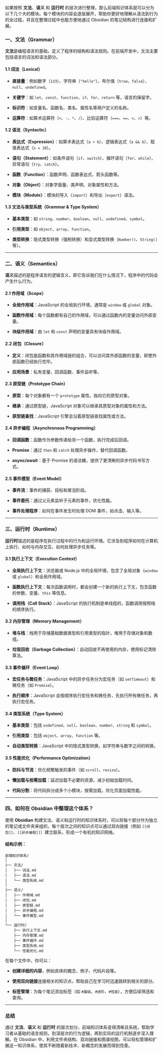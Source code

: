 如果按照 **文法**、**语义** 和 **运行时** 的层次进行整理，那么前端知识体系就可以分为以下几个大的模块。每个模块的内容会逐层展开，帮助你更好地理解从语法到行为的全过程，并且在整理过程中也能方便地通过 Obsidian 的笔记结构进行连接和扩展。

### 一、文法（Grammar）

**文法**是编程语言的基础，定义了程序的结构和语法规则。在前端开发中，文法主要包括语言的词法和语法部分。

#### 1.1 **词法（Lexical）**

- **直接量**：例如数字（`123`）、字符串（`"hello"`）、布尔值（`true`、`false`）、`null`、`undefined`。
    
- **关键字**：如 `let`、`const`、`function`、`if`、`for`、`return` 等，语言的保留字。
    
- **标识符**：如变量名、函数名、类名、属性名等用户定义的名称。
    
- **运算符**：如算术运算符（`+`、`-`、`*`、`/`）、比较运算符（`===`、`==`、`<`、`>`）等。
    

#### 1.2 **语法（Syntactic）**

- **表达式（Expression）**：如算术表达式（`a + b`）、逻辑表达式（`a && b`）、赋值表达式（`x = 10`）。
    
- **语句（Statement）**：如条件语句（`if`、`switch`）、循环语句（`for`、`while`）、异常语句（`try`、`catch`）。
    
- **函数（Function）**：函数声明、函数表达式、箭头函数等。
    
- **对象（Object）**：对象字面量、类声明、对象属性和方法。
    
- **模块（Module）**：模块的导入（`import`）和导出（`export`）语法。
    

#### 1.3 **文法与类型系统（Grammar & Type System）**

- **基本类型**：如 `string`、`number`、`boolean`、`null`、`undefined`、`symbol`。
    
- **引用类型**：如 `object`、`array`、`function`。
    
- **类型转换**：隐式类型转换（强制转换）和显式类型转换（`Number()`、`String()` 等）。
    

---

### 二、语义（Semantics）

**语义**描述的是程序语言的逻辑含义，即它告诉我们在什么情况下，程序中的代码会产生什么行为。

#### 2.1 **作用域（Scope）**

- **全局作用域**：JavaScript 的全局执行环境，通常是 `window` 或 `global` 对象。
    
- **函数作用域**：每个函数都有自己的作用域，可以通过函数内的变量访问外部变量。
    
- **块级作用域**：由 `let` 和 `const` 声明的变量具有块级作用域。
    

#### 2.2 **闭包（Closure）**

- **定义**：闭包是函数和其作用域链的组合，可以访问其外部函数的变量，即使外部函数已经执行完毕。
    
- **应用场景**：私有变量、回调函数、事件监听等。
    

#### 2.3 **原型链（Prototype Chain）**

- **原型**：每个对象都有一个 `prototype` 属性，指向它的原型对象。
    
- **继承**：通过原型链，JavaScript 对象可以继承其原型对象的属性和方法。
    
- **原型链查找**：JavaScript 引擎会沿着原型链查找属性或方法。
    

#### 2.4 **异步编程（Asynchronous Programming）**

- **回调函数**：函数作为参数传递给另一个函数，执行完成后回调。
    
- **Promise**：通过 `then` 和 `catch` 处理异步操作，替代回调函数。
    
- **async/await**：基于 Promise 的语法糖，提供了更清晰的异步代码书写方式。
    

#### 2.5 **事件模型（Event Model）**

- **事件流**：事件的捕获、目标和冒泡阶段。
    
- **事件委托**：通过父元素监听子元素的事件，优化性能。
    
- **事件处理程序**：如何在事件发生时处理 DOM 事件，如点击、输入等。
    

---

### 三、运行时（Runtime）

**运行时**描述的是程序在执行过程中的行为和运行环境。它涉及到程序如何在计算机上执行、如何与内存交互、如何处理异步任务等。

#### 3.1 **执行上下文（Execution Context）**

- **全局执行上下文**：浏览器或 Node.js 中的全局环境，包含了全局对象（`window` 或 `global`）和全局作用域。
    
- **函数执行上下文**：每次函数调用时，都会创建一个新的执行上下文，包含函数的参数、变量、`this` 等信息。
    
- **调用栈（Call Stack）**：JavaScript 的执行机制是单线程的，函数调用按照栈的顺序执行。
    

#### 3.2 **内存管理（Memory Management）**

- **堆与栈**：栈用于存储基础数据类型和引用类型的指针，堆用于存储对象和数组。
    
- **垃圾回收（Garbage Collection）**：自动回收不再使用的内存，使用标记清除算法。
    

#### 3.3 **事件循环（Event Loop）**

- **宏任务与微任务**：JavaScript 中的异步任务分为宏任务（如 `setTimeout`）和微任务（如 `Promise`）。
    
- **执行顺序**：JavaScript 会按顺序执行宏任务和微任务，先执行所有微任务，再执行宏任务。
    

#### 3.4 **类型系统（Type System）**

- **基本类型**：包括 `undefined`、`null`、`boolean`、`number`、`string` 和 `symbol`。
    
- **引用类型**：包括 `object`、`array`、`function` 等。
    
- **自动类型转换**：JavaScript 中的隐式类型转换，如字符串与数字之间的转换。
    

#### 3.5 **性能优化（Performance Optimization）**

- **防抖与节流**：优化频繁触发的事件（如 `scroll`、`resize`）。
    
- **懒加载与按需加载**：延迟加载不必要的资源，减少初始加载时间。
    
- **代码分割**：将代码拆分成多个小模块，按需加载，优化页面加载性能。
    

---

### 四、如何在 Obsidian 中整理这个体系？

使用 **Obsidian** 构建文法、语义和运行时的知识体系时，可以将每个部分作为独立的笔记或文件夹来组织。每个层次之间的知识点可以通过双向链接（例如 `[[闭包]]`、`[[异步编程]]`）建立联系，形成一个有机的知识网络。

#### 结构示例：

```
前端知识体系/
│
├── 文法/
│   ├── 词法.md
│   ├── 语法.md
│   └── 类型系统.md
│
├── 语义/
│   ├── 作用域.md
│   ├── 闭包.md
│   ├── 原型链.md
│   ├── 异步编程.md
│   └── 事件模型.md
│
└── 运行时/
    ├── 执行上下文.md
    ├── 内存管理.md
    ├── 事件循环.md
    ├── 类型系统.md
    └── 性能优化.md
```

在每个文件中，你可以：

- **创建详细的内容**，例如具体的概念、例子、代码片段等。
    
- **使用双向链接**连接相关的知识点，帮助自己在学习时迅速跳转到相关的部分。
    
- **标签管理**：为每个笔记添加标签（如 `#基础`、`#进阶`、`#性能`），方便后续筛选和查询。
    

---

### 总结

通过 **文法**、**语义** 和 **运行时** 的层次划分，前端知识体系变得清晰且系统，帮助学习者从基础的语言规则，到深层次的行为逻辑，再到实际的运行机制逐步深入理解。在 Obsidian 中，利用文件夹结构、双向链接和图谱视图，可以轻松管理和扩展这一知识体系，使其不断随着新技术、新概念的发展而得到完善。